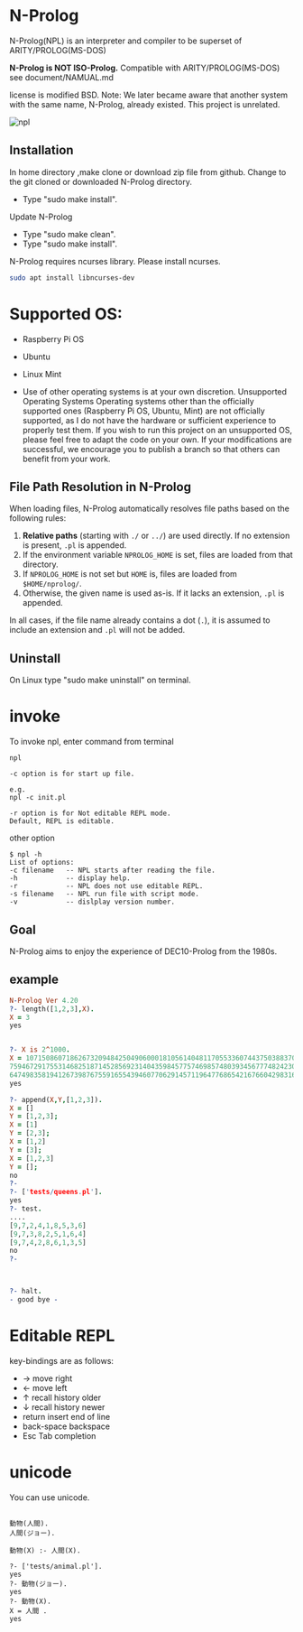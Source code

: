 # N-Prolog
N-Prolog(NPL) is an interpreter and compiler to be superset of ARITY/PROLOG(MS-DOS)

**N-Prolog is NOT ISO-Prolog.** Compatible with ARITY/PROLOG(MS-DOS) see document/NAMUAL.md

license is modified BSD.
Note: We later became aware that another system with the same name, N-Prolog, already existed. This project is unrelated.

![npl](npl.png)


## Installation
In home directory ,make clone or download zip file from github.
Change to the git cloned or downloaded N-Prolog directory.

- Type "sudo make install".

Update N-Prolog
- Type "sudo make clean".
- Type "sudo make install".

N-Prolog requires ncurses library. Please install ncurses.

```sh
sudo apt install libncurses-dev
```

# Supported OS:

- Raspberry Pi OS
- Ubuntu
- Linux Mint

- Use of other operating systems is at your own discretion.
Unsupported Operating Systems
Operating systems other than the officially supported ones (Raspberry Pi OS, Ubuntu, Mint) are not officially supported, as I do not have the hardware or sufficient experience to properly test them.
If you wish to run this project on an unsupported OS, please feel free to adapt the code on your own.
If your modifications are successful, we encourage you to publish a branch so that others can benefit from your work.


## File Path Resolution in N-Prolog

When loading files, N-Prolog automatically resolves file paths based on the following rules:

1. **Relative paths** (starting with `./` or `../`) are used directly. If no extension is present, `.pl` is appended.
2. If the environment variable `NPROLOG_HOME` is set, files are loaded from that directory.
3. If `NPROLOG_HOME` is not set but `HOME` is, files are loaded from `$HOME/nprolog/`.
4. Otherwise, the given name is used as-is. If it lacks an extension, `.pl` is appended.

In all cases, if the file name already contains a dot (`.`), it is assumed to include an extension and `.pl` will not be added.


## Uninstall
On Linux type "sudo make uninstall" on terminal.


# invoke
To invoke npl, enter command from terminal

```
npl

-c option is for start up file.

e.g.
npl -c init.pl

-r option is for Not editable REPL mode.
Default, REPL is editable.
```

other option

```
$ npl -h
List of options:
-c filename   -- NPL starts after reading the file.
-h            -- display help.
-r            -- NPL does not use editable REPL.
-s filename   -- NPL run file with script mode.
-v            -- dislplay version number.

```

## Goal
N-Prolog aims to enjoy the experience of DEC10-Prolog from the 1980s.

## example
```prolog
N-Prolog Ver 4.20
?- length([1,2,3],X).
X = 3
yes


?- X is 2^1000.
X = 107150860718626732094842504906000181056140481170553360744375038837035105112493612249319837881569585812
7594672917553146825187145285692314043598457757469857480393456777482423098542107460506237114187795418215304
6474983581941267398767559165543946077062914571196477686542167660429831652624386837205668069376
yes

?- append(X,Y,[1,2,3]).
X = []
Y = [1,2,3];
X = [1]
Y = [2,3];
X = [1,2]
Y = [3];
X = [1,2,3]
Y = [];
no
?- 
?- ['tests/queens.pl'].
yes
?- test.
....
[9,7,2,4,1,8,5,3,6]
[9,7,3,8,2,5,1,6,4]
[9,7,4,2,8,6,1,3,5]
no
?- 



?- halt.
- good bye -

```

# Editable REPL
key-bindings are as follows:

- → move right
- ← move left 
- ↑ recall history older
- ↓ recall history newer
- return insert end of line
- back-space  backspace
- Esc Tab completion

# unicode
You can use unicode.

```

動物(人間).
人間(ジョー).

動物(X) :- 人間(X).

?- ['tests/animal.pl'].
yes
?- 動物(ジョー).
yes
?- 動物(X).
X = 人間 .
yes

```
